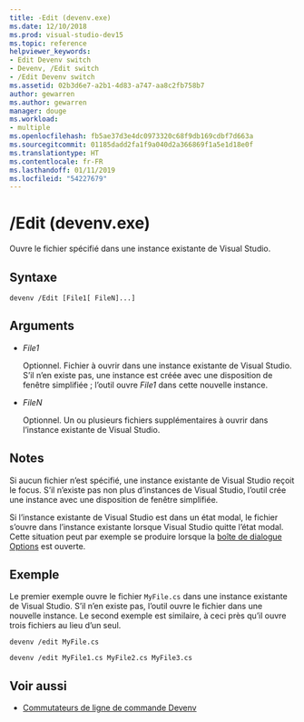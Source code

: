 ```yaml
---
title: -Edit (devenv.exe)
ms.date: 12/10/2018
ms.prod: visual-studio-dev15
ms.topic: reference
helpviewer_keywords:
- Edit Devenv switch
- Devenv, /Edit switch
- /Edit Devenv switch
ms.assetid: 02b3d6e7-a2b1-4d83-a747-aa8c2fb758b7
author: gewarren
ms.author: gewarren
manager: douge
ms.workload:
- multiple
ms.openlocfilehash: fb5ae37d3e4dc0973320c68f9db169cdbf7d663a
ms.sourcegitcommit: 01185dadd2fa1f9a040d2a366869f1a5e1d18e0f
ms.translationtype: HT
ms.contentlocale: fr-FR
ms.lasthandoff: 01/11/2019
ms.locfileid: "54227679"
---
```

# <a name="edit-devenvexe"></a>/Edit (devenv.exe)

Ouvre le fichier spécifié dans une instance existante de Visual Studio.

## <a name="syntax"></a>Syntaxe

```shell
devenv /Edit [File1[ FileN]...]
```

## <a name="arguments"></a>Arguments

- *File1*

  Optionnel. Fichier à ouvrir dans une instance existante de Visual Studio. S’il n’en existe pas, une instance est créée avec une disposition de fenêtre simplifiée ; l’outil ouvre *File1* dans cette nouvelle instance.

- *FileN*

  Optionnel. Un ou plusieurs fichiers supplémentaires à ouvrir dans l’instance existante de Visual Studio.

## <a name="remarks"></a>Notes

Si aucun fichier n’est spécifié, une instance existante de Visual Studio reçoit le focus. S’il n’existe pas non plus d’instances de Visual Studio, l’outil crée une instance avec une disposition de fenêtre simplifiée.

Si l’instance existante de Visual Studio est dans un état modal, le fichier s’ouvre dans l’instance existante lorsque Visual Studio quitte l’état modal. Cette situation peut par exemple se produire lorsque la [boîte de dialogue Options](../../ide/reference/options-dialog-box-visual-studio.md) est ouverte.

## <a name="example"></a>Exemple

Le premier exemple ouvre le fichier `MyFile.cs` dans une instance existante de Visual Studio. S’il n’en existe pas, l’outil ouvre le fichier dans une nouvelle instance. Le second exemple est similaire, à ceci près qu’il ouvre trois fichiers au lieu d’un seul.

```shell
devenv /edit MyFile.cs

devenv /edit MyFile1.cs MyFile2.cs MyFile3.cs
```

## <a name="see-also"></a>Voir aussi

- [Commutateurs de ligne de commande Devenv](../../ide/reference/devenv-command-line-switches.md)